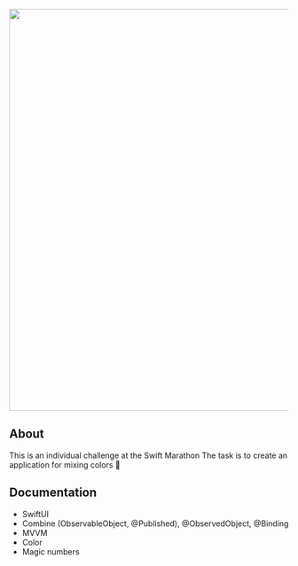 <p align="center">
<img src="https://i.ibb.co/4RmnZpn/MixColor.png" width="726">
</p>


## About


This is an individual challenge at the Swift Marathon
The task is to create an application for mixing colors 🎨

## Documentation


- SwiftUI
- Combine (ObservableObject, @Published), @ObservedObject, @Binding
- MVVM
- Color
- Magic numbers
